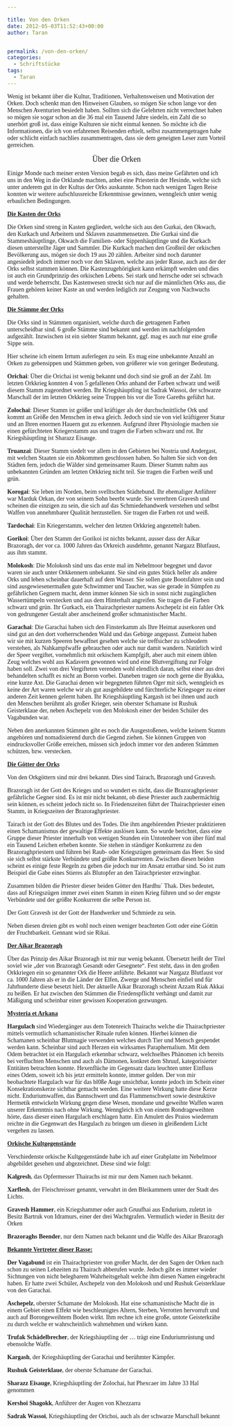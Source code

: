 ```yaml
---

title: Von den Orken
date: 2012-05-03T11:52:43+00:00
author: Taran


permalink: /von-den-orken/
categories:
  - Schriftstücke
tags:
  - Taran
---
```

<span style="font-family: Constantia,serif;">Wenig ist bekannt über die Kultur, Traditionen, Verhaltensweisen und Motivation der Orken. Doch schenkt man den Hinweisen Glauben, so mögen Sie schon lange vor den Menschen Aventurien besiedelt haben. Sollten sich die Gelehrten nicht verrechnet haben so mögen sie sogar schon an die 36 mal ein Tausend Jahre siedeln, ein Zahl die so unerhört groß ist, dass einige Kulturen sie nicht einmal kennen. So möchte ich die Informationen, die ich von erfahrenen Reisenden erhielt, selbst zusammengetragen habe oder schlicht einfach nachlies zusammentragen, dass sie dem geneigten Leser zum Vorteil gerreichen.</span><!--more-->

<p align="center">
  <a name="_GoBack"></a> <span style="font-family: Constantia,serif;"><span style="font-size: large;">Über die Orken</span></span>
</p>

<span style="font-family: Constantia,serif;">Einige Monde nach meiner ersten Version begab es sich, dass meine Gefährten und ich uns in den Weg in die Orklande machten, anbei eine Priesterin der Hesinde, welche sich unter anderem gut in der Kultus der Orks auskannte. Schon nach wenigen Tagen Reise konnten wir weitere aufschlussreiche Erkenntnisse gewinnen, wenngleich unter wenig erbaulichen Bedingungen.</span>

<span style="font-family: Constantia,serif;"><u><b>Die Kasten der Orks</b></u></span>

<span style="font-family: Constantia,serif;">Die Orken sind streng in Kasten gegliedert, welche sich aus den Gurkai, den Okwach, den Kurkach und Arbeitern und Sklaven zusammensetzen. Die Gurkai sind die Stammeshäuptlinge, Okwach die Familien- oder Sippenhäuptlinge und die Kurkach diesen unterstellte Jäger und Sammler. Die Kurkach machen den Großteil der orkischen Bevölkerung aus, mögen sie doch 19 aus 20 zählen. Arbeiter sind noch darunter angesiedelt jedoch immer noch vor den Sklaven, welche aus jeder Rasse, auch aus der der Orks selbst stammen können. Die Kastenzugehörigkeit kann erkämpft werden und dies ist auch ein Grundprinzip des orkischen Lebens. Sei stark und herrsche oder sei schwach und werde beherrscht. Das Kastenwesen streckt sich nur auf die männlichen Orks aus, die Frauen gehören keiner Kaste an und werden lediglich zur Zeugung von Nachwuchs gehalten.</span>

<span style="font-family: Constantia,serif;"><u><b>Die Stämme der Orks</b></u></span>

<span style="font-family: Constantia,serif;">Die Orks sind in Stämmen organisiert, welche durch die getragenen Farben unterscheidbar sind. 6 große Stämme sind bekannt und werden im nachfolgenden aufgezählt. Inzwischen ist ein siebter Stamm bekannt, ggf. mag es auch nur eine große Sippe sein. </span>

<span style="font-family: Constantia,serif;">Hier scheine ich einem Irrtum auferlegen zu sein. Es mag eine unbekannte Anzahl an Orken zu gebensippen und Stämmen geben, von größerer wie von geringer Bedeutung. </span>

<span style="font-family: Constantia,serif;"><b>Orichai</b>: Über die Orichai ist wenig bekannt und doch sind sie groß an der Zahl. Im letzten Orkkrieg konnten 4 von 5 gefallenen Orks anhand der Farben schwarz und weiß diesem Stamm zugeordnet werden. Ihr Kriegshäuptling ist Sadrak Wassoi, der schwarze Marschall der im letzten Orkkrieg seine Truppen bis vor die Tore Gareths geführt hat.</span>

<span style="font-family: Constantia,serif;"><b>Zolochai</b>: Dieser Stamm ist größer und kräftiger als der durchschnittliche Ork und kommt an Größe den Menschen in etwa gleich. Jedoch sind sie von viel kräftigerer Statur und an Ihren enormen Hauern gut zu erkennen. Aufgrund ihrer Physiologie machen sie einen gefürchteten Kriegerstamm aus und tragen die Farben schwarz und rot. Ihr Kriegshäuptling ist Sharazz Eisauge.</span>

<span style="font-family: Constantia,serif;"><b>Truanzai</b>: Dieser Stamm siedelt vor allem in den Gebieten bei Nostria und Andergast, mit welchen Staaten sie ein Abkommen geschlossen haben. So halten Sie sich von den Städten fern, jedoch die Wälder sind gemeinsamer Raum. Dieser Stamm nahm aus unbekannten Gründen am letzten Orkkrieg nicht teil. Sie tragen die Farben weiß und grün.</span>

<span style="font-family: Constantia,serif;"><b>Korogai</b>: Sie leben im Norden, beim svelltschen Städtebund. Ihr ehemaliger Anführer war Marduk Orkan, der von seinem Sohn beerbt wurde. Sie vererhren Gravesh und scheinen die einzigen zu sein, die sich auf das Schmiedehandwerk verstehen und selbst Waffen von annehmbarer Qualität herzustellen. Sie tragen die Farben rot und weiß.</span>

<span style="font-family: Constantia,serif;"><b>Tardochai</b>: Ein Kriegerstamm, welcher den letzten Orkkrieg angezettelt haben.</span>

<span style="font-family: Constantia,serif;"><b>Gorikoi</b>: Über den Stamm der Gorikoi ist nichts bekannt, ausser dass der Aikar Brazoragh, der vor ca. 1000 Jahren das Orkreich ausdehnte, genannt Nargazz Blutfaust, aus ihm stammt.</span>

<span style="font-family: Constantia,serif;"><b>Molokosh</b>: Die Molokosh sind uns das erste mal im Nebelmoor begegnet und davor waren sie auch unter Orkkennern unbekannt. Sie sind ein gutes Stück heller als andere Orks und leben scheinbar dauerhaft auf dem Wasser. Sie sollen gute Bootsfahrer sein und sind ausgewiesenermaßen gute Schwimmer und Taucher, was sie gerade in Sümpfen zu gefährlichen Gegnern macht, denn immer können Sie sich in sonst nicht zugänglichen Wassertümpeln verstecken und aus dem Hinterhalt angreifen. Sie tragen die Farben schwarz und grün. Ihr Gurkach, ein Thairachpriester namens Aschepelz ist ein fahler Ork von gedrungener Gestalt aber anscheinend großer schmanistischer Macht.</span>

<span style="font-family: Constantia,serif;"><b>Garachai</b>: Die Garachai haben sich den Finsterkamm als Ihre Heimat auserkoren und sind gut an den dort vorherrschenden Wald und das Gebirge angepasst. Zumeist haben wir sie mit kurzen Speeren bewaffnet gesehen welche sie treffsicher zu schleudern verstehen, als Nahkampfwaffe gebrauchen oder auch nur damit wandern. Natürlich wird der Speer vergiftet, vornehmlich mit orkischem Kampfgift, aber auch mit einem üblen Zeug welches wohl aus Kadavern gewonnen wird und eine Blutvergiftung zur Folge haben soll. Zwei von drei Vergifteten verenden wohl elendlich daran, selbst einer aus drei behandelten schafft es nicht an Boron vorbei. Daneben tragen sie noch gerne die Byakka, eine kurze Axt. Die Garachai denen wir begegneten führten Oger mit sich, wenngleich es keine der Art waren welche wir als gut ausgebildete und fürchterliche Kriegsoger zu einer anderen Zeit kennen gelernt haben. Ihr Kriegshäuptling Kargash ist bei ihnen und auch den Menschen berühmt als großer Krieger, sein oberster Schamane ist Rushuk Geisterklaue der, neben Aschepelz von den Molokosh einer der beiden Schüler des Vagabunden war.</span>

<span style="font-family: Constantia,serif;">Neben den anerkannten Stämmen gibt es noch die Ausgestoßenen, welche keinem Stamm angehören und nomadisierend durch die Gegend ziehen. Sie können Gruppen von eindrucksvoller Größe erreichen, müssen sich jedoch immer vor den anderen Stämmen schützen, bzw. verstecken.</span>

<span style="font-family: Constantia,serif;"><u><b>Die Götter der Orks</b></u></span>

<span style="font-family: Constantia,serif;">Von den Orkgöttern sind mir drei bekannt. Dies sind Tairach, Brazoragh und Gravesh.</span>

<span style="font-family: Constantia,serif;">Brazoragh ist der Gott des Krieges und so wundert es nicht, dass die Brazoraghpriester gefährliche Gegner sind. Es ist mir nicht bekannt, ob diese Priester auch zaubermächtig sein können, es scheint jedoch nicht so. In Friedenszeiten führt der Thairachpriester einen Stamm, in Kriegszeiten der Brazoraghpriester.</span>

<span style="font-family: Constantia,serif;">Tairach ist der Gott des Blutes und des Todes. Die ihm angehörenden Priester praktizieren einen Schamanismus der gewaltige Effekte auslösen kann. So wurde berichtet, dass eine Gruppe dieser Priester innerhalb von wenigen Stunden ein Untotenheer von über fünf mal ein Tausend Leichen erheben konnte. Sie stehen in ständiger Konkurrenz zu den Brazoraghpriestern und führen bei Raub- oder Kriegszügen gemeinsam das Heer. So sind sie sich selbst stärkste Verbündete und größte Konkurrenten. Zwischen diesen beiden scheint es einige feste Regeln zu geben die jedoch nur im Ansatz erratbar sind. So ist zum Beispiel die Gabe eines Stieres als Blutopfer an den Tairachpriester erzwingbar.</span>

<span style="font-family: Constantia,serif;">Zusammen bilden die Priester dieser beiden Götter den Hardhu´ Thak. Dies bedeutet, dass auf Kriegszügen immer zwei einen Stamm in einen Krieg führen und so der engste Verbündete und der größte Konkurrent die selbe Person ist.</span>

<span style="font-family: Constantia,serif;">Der Gott Gravesh ist der Gott der Handwerker und Schmiede zu sein.</span>

<span style="font-family: Constantia,serif;">Neben diesen dreien gibt es wohl noch einen weniger beachteten Gott oder eine Göttin der Fruchtbarkeit. Gennant wird sie Rikai.</span>

<span style="font-family: Constantia,serif;"><u><b>Der Aikar Brazoragh</b></u></span>

<span style="font-family: Constantia,serif;">Über das Prinzip des Aikar Brazoragh ist mir nur wenig bekannt. Übersetzt heißt der Titel soviel wie „der von Brazoragh Gesandt oder Gesegnete“. Fest steht, dass in den großen Orkkriegen ein so genannter Ork die Heere anführte. Bekannt war Nargazz Blutfaust vor ca. 1000 Jahren als er in die Länder der Elfen, Zwerge und Menschen einfiel und für Jahrhunderte diese besetzt hielt. Der aktuelle Aikar Brazoragh scheint Azzam Riak Akkai zu heißen. Er hat zwischen den Stämmen die Friedenspflicht verhängt und damit zur Mäßigung und scheinbar einer gewissen Kooperation gezwungen.</span>

<span style="font-family: Constantia,serif;"><u><b>Mysteria et Arkana</b></u></span>

<span style="font-family: Constantia,serif;"><b>Hargulach</b> sind Wiedergänger aus dem Totenreich Thairachs welche die Thairachpriester mittels vermutlich schamanistischer Rituale rufen können. Hierbei können die Schamanen scheinbar Blutmagie verwenden welches durch Tier und Mensch gespendet werden kann. Scheinbar sind auch Herzen ein wirksames Paraphernalium. Mit dem Odem betrachtet ist ein Hargulach erkennbar schwarz, welchselbes Phänomen ich bereits bei verfluchten Menschen und auch als Dämonen, konkret dem Shruuf, kategorisierter Entitäten betrachten konnte. Hexenflüche im Gegensatz dazu leuchten unter Einfluss eines Odem, soweit ich bis jetzt ermitteln konnte, immer golden. Der von mir beobachtete Hargulach war für das bl0ße Auge unsichtbar, konnte jedoch im Schein einer Konsekrationskerze sichtbar gemacht werden. Eine weitere Wirkung hatte diese Kerze nicht. Enduriumwaffen, das Bannschwert und das Flammenschwert sowie destruktive Hermetik entwickeln Wirkung gegen diese Wesen, mondane und geweihte Waffen waren unserer Erkenntnis nach ohne Wirkung. Wenngleich ich von einem Rondrageweihten hörte, dass dieser einen Hargulach erschlagen hatte. Ein Amulett des Praios wiederrum reichte in die Gegenwart des Hargulach zu bringen um diesen in gleißendem Licht vergehen zu lassen. </span>

<span style="font-family: Constantia,serif;"><u><b>Orkische Kultgegenstände</b></u></span>

<span style="font-family: Constantia,serif;">Verschiedenste orkische Kultgegenstände habe ich auf einer Grabplatte im Nebelmoor abgebildet gesehen und abgezeichnet. Diese sind wie folgt:</span>

<span style="font-family: Constantia,serif;"><b>Kalgresh</b>, das Opfermesser Thairachs ist mir nur dem Namen nach bekannt.</span>

<span style="font-family: Constantia,serif;"><b>Xarflesh</b>, der Fleischreisser genannt, verwahrt in den Bleikammern unter der Stadt des Lichts.</span>

<span style="font-family: Constantia,serif;"><b>Gravesh Hammer</b>, ein Kriegshammer oder auch Gruufhai aus Endurium, zuletzt in Besitz Bartruk von Idramurs, einer der drei Wachtgrafen. Vermutlich wieder in Besitz der Orken</span>

<span style="font-family: Constantia,serif;"><b>Brazoraghs Beender</b>, nur dem Namen nach bekannt und die Waffe des Aikar Brazoragh</span>

<span style="font-family: Constantia,serif;"><u><b>Bekannte Vertreter dieser Rasse:</b></u></span>

<span style="font-family: Constantia,serif;"><b>Der Vagabund </b>ist ein Thairachpriester von großer Macht, der den Sagen der Orken nach schon zu seinen Lebzeiten zu Thairach abberufen wurde. Jedoch gibt es immer wieder Sichtungen von nicht belegbarem Wahrheitsgehalt welche ihm diesen Namen eingebracht haben. Er hatte zwei Schüler, Aschepelz von den Molokosh und und Rushuk Geisterklaue von den Garachai.</span>

<span style="font-family: Constantia,serif;"><b>Aschepelz</b>, oberster Schamane der Molokosh. Hat eine schamanistische Macht die in einem Gebiet einen Effekt wie beschleunigtes Altern, Sterben, Verrotten hervorruft und auch auf Borongeweihtem Boden wirkt. Ihm rechne ich eine große, untote Geisterkrähe zu durch welche er wahrscheinlich wahrnehmen und wirken kann. </span>

<span style="font-family: Constantia,serif;"><b>Trufak Schädelbrecher</b>, der Kriegshäuptling der … trägt eine Enduriumrüstung und ebensolche Waffe.</span>

<span style="font-family: Constantia,serif;"><b>Kargash</b>, der Kriegshäuptling der Garachai und berühmter Kämpfer.</span>

<span style="font-family: Constantia,serif;"><b>Rushuk Geisterklaue</b>, der oberste Schamane der Garachai.</span>

<span style="font-family: Constantia,serif;"><b>Sharazz Eisauge</b>, Kriegshäuptling der Zolochai, hat Phexcaer im Jahre 33 Hal genommen</span>

<span style="font-family: Constantia,serif;"><b>Kershoi Shagokk</b>, Anführer der Augen von Khezzarra</span>

<span style="font-family: Constantia,serif;"><b>Sadrak Wassoi</b>, Kriegshäuptling der Orichoi, auch als der schwarze Marschall bekannt</span>

&nbsp;
